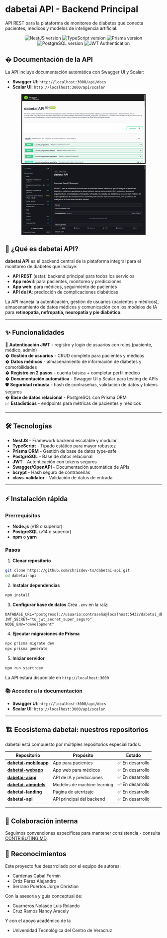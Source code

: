 # dabetai API - Backend Principal

API REST para la plataforma de monitoreo de diabetes que conecta pacientes, médicos y modelos de inteligencia artificial.

<p align="center">
  <img src="https://img.shields.io/badge/NestJS-11.x-red?logo=nestjs" alt="NestJS version">
  <img src="https://img.shields.io/badge/TypeScript-5.x-blue?logo=typescript" alt="TypeScript version">
  <img src="https://img.shields.io/badge/Prisma-6.x-2D3748?logo=prisma" alt="Prisma version">
  <img src="https://img.shields.io/badge/PostgreSQL-16-blue?logo=postgresql" alt="PostgreSQL version">
  <img src="https://img.shields.io/badge/JWT-Auth-green?logo=jsonwebtokens" alt="JWT Authentication">
</p>

## � Documentación de la API

La API incluye documentación automática con Swagger UI y Scalar:

- **Swagger UI**: `http://localhost:3000/api/docs`
- **Scalar UI**: `http://localhost:3000/api/scalar`

<p align="center">
  <img src="./assets/swagger-preview.png" alt="Swagger UI" width="400"/>
  <img src="./assets/scalar-preview.png" alt="Scalar UI" width="400"/>
</p>

## 🏥 ¿Qué es dabetai API?

**dabetai API** es el backend central de la plataforma integral para el monitoreo de diabetes que incluye:

- **API REST** (esta): backend principal para todos los servicios
- **App móvil**: para pacientes, monitoreo y predicciones
- **App web**: para médicos, seguimiento de pacientes
- **API de IA**: predicción de complicaciones diabéticas

La API maneja la autenticación, gestión de usuarios (pacientes y médicos), almacenamiento de datos médicos y comunicación con los modelos de IA para **retinopatía, nefropatía, neuropatía y pie diabético**.

---

## ✨ Funcionalidades

🔐 **Autenticación JWT** - registro y login de usuarios con roles (paciente, médico, admin)  
� **Gestión de usuarios** - CRUD completo para pacientes y médicos  
� **Datos médicos** - almacenamiento de información de diabetes y comorbilidades  
� **Registro en 2 pasos** - cuenta básica + completar perfil médico  
� **Documentación automática** - Swagger UI y Scalar para testing de APIs  
🛡️ **Seguridad robusta** - hash de contraseñas, validación de datos y tokens seguros  
�️ **Base de datos relacional** - PostgreSQL con Prisma ORM  
📈 **Estadísticas** - endpoints para métricas de pacientes y médicos

---

## 🛠 Tecnologías

- **NestJS** - Framework backend escalable y modular
- **TypeScript** - Tipado estático para mayor robustez
- **Prisma ORM** - Gestión de base de datos type-safe
- **PostgreSQL** - Base de datos relacional
- **JWT** - Autenticación con tokens seguros
- **Swagger/OpenAPI** - Documentación automática de APIs
- **bcrypt** - Hash seguro de contraseñas
- **class-validator** - Validación de datos de entrada

---

## ⚡ Instalación rápida

### Prerrequisitos

- **Node.js** (v18 o superior)
- **PostgreSQL** (v14 o superior)
- **npm** o **yarn**

### Pasos

1. **Clonar repositorio**

```bash
git clone https://github.com/chrisdev-ts/dabetai-api.git
cd dabetai-api
```

2. **Instalar dependencias**

```bash
npm install
```

3. **Configurar base de datos**
   Crea `.env` en la raíz:

```env
DATABASE_URL="postgresql://usuario:contraseña@localhost:5432/dabetai_db"
JWT_SECRET="tu_jwt_secret_super_seguro"
NODE_ENV="development"
```

4. **Ejecutar migraciones de Prisma**

```bash
npx prisma migrate dev
npx prisma generate
```

5. **Iniciar servidor**

```bash
npm run start:dev
```

La API estará disponible en `http://localhost:3000`

### 📚 Acceder a la documentación

- **Swagger UI**: `http://localhost:3000/api/docs`
- **Scalar UI**: `http://localhost:3000/api/scalar`

---

## 🏗 Ecosistema dabetai: nuestros repositorios

dabetai está compuesto por múltiples repositorios especializados:

| Repositorio                                                             | Propósito                   | Estado           |
| ----------------------------------------------------------------------- | --------------------------- | ---------------- |
| **[dabetai-mobileapp](https://github.com/Fermin-Cardenas/dabetai-mobileapp)** | App para pacientes          | ✅ En desarrollo |
| **[dabetai-webapp](https://github.com/chrisdev-ts/dabetai-webapp)**     | App web para médicos        | ✅ En desarrollo |
| **[dabetai-aiapi](https://github.com/aleor25/dabetai-aiapi)**           | API de IA y predicciones    | ✅ En desarrollo |
| **[dabetai-aimodels](https://github.com/chrisdev-ts/dabetai-aimodels)** | Modelos de machine learning | ✅ En desarrollo |
| **[dabetai-landing](https://github.com/chrisdev-ts/dabetai-landing)**   | Página de aterrizaje        | ✅ En desarrollo |
| **dabetai-api**                                                         | API principal del backend   | ✅ En desarrollo |

---

## 🤝 Colaboración interna

Seguimos convenciones específicas para mantener consistencia - consulta [CONTRIBUTING.MD](CONTRIBUTING.MD).

## 🤝 Reconocimientos

Este proyecto fue desarrollado por el equipo de autores:

- Cardenas Cabal Fermín  
- Ortiz Pérez Alejandro  
- Serrano Puertos Jorge Christian  

Con la asesoría y guía conceptual de:

- Guarneros Nolasco Luis Rolando  
- Cruz Ramos Nancy Aracely  

Y con el apoyo académico de la  
- Universidad Tecnológica del Centro de Veracruz
